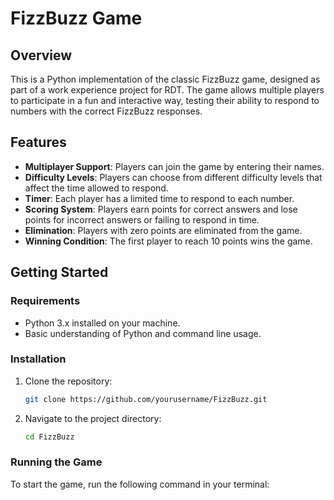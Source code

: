 # FizzBuzz Game

## Overview
This is a Python implementation of the classic FizzBuzz game, designed as part of a work experience project for RDT. The game allows multiple players to participate in a fun and interactive way, testing their ability to respond to numbers with the correct FizzBuzz responses.

## Features
- **Multiplayer Support**: Players can join the game by entering their names.
- **Difficulty Levels**: Players can choose from different difficulty levels that affect the time allowed to respond.
- **Timer**: Each player has a limited time to respond to each number.
- **Scoring System**: Players earn points for correct answers and lose points for incorrect answers or failing to respond in time.
- **Elimination**: Players with zero points are eliminated from the game.
- **Winning Condition**: The first player to reach 10 points wins the game.

## Getting Started

### Requirements
- Python 3.x installed on your machine.
- Basic understanding of Python and command line usage.

### Installation
1. Clone the repository:
   ```bash
   git clone https://github.com/yourusername/FizzBuzz.git
   ```
2. Navigate to the project directory:
   ```bash
   cd FizzBuzz
   ```

### Running the Game
To start the game, run the following command in your terminal:
